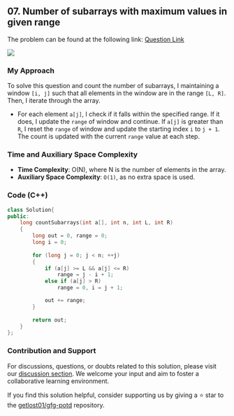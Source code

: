 ## 07. Number of subarrays with maximum values in given range
The problem can be found at the following link: [Question Link](https://www.geeksforgeeks.org/problems/number-of-subarrays-with-maximum-values-in-given-range5949/1)

![](https://badgen.net/badge/Level/Medium/yellow)

### My Approach
To solve this question and count the number of subarrays, I maintaining a window `[i, j]` such that all elements in the window are in the range `[L, R]`. Then, I iterate through the array. 
- For each element `a[j]`, I check if it falls within the specified range. If it does, I update the `range` of window and continue. If `a[j]` is greater than `R`, I reset the `range` of window and update the starting index `i` to `j + 1`. The count is updated with the current `range` value at each step.

### Time and Auxiliary Space Complexity

- **Time Complexity**: O(N), where N is the number of elements in the array.
- **Auxiliary Space Complexity**: `O(1)`, as no extra space is used.

### Code (C++)
```cpp
class Solution{
public:
    long countSubarrays(int a[], int n, int L, int R)
    {
        long out = 0, range = 0;
        long i = 0;
        
        for (long j = 0; j < n; ++j)
        {
            if (a[j] >= L && a[j] <= R)
                range = j - i + 1;
            else if (a[j] > R)
                range = 0, i = j + 1;

            out += range;
        }
        
        return out;
    }
};
```

### Contribution and Support

For discussions, questions, or doubts related to this solution, please visit our [discussion section](https://github.com/getlost01/gfg-potd/discussions). We welcome your input and aim to foster a collaborative learning environment.

If you find this solution helpful, consider supporting us by giving a ⭐ star to the [getlost01/gfg-potd](https://github.com/getlost01/gfg-potd) repository.